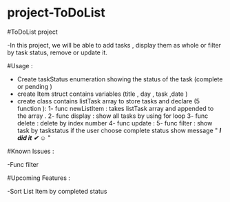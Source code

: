 # project-ToDoList
#ToDoList project 

-In this project, we will be able to add tasks ,  display them as whole or filter by task status, remove or update it.

 #Usage : 

* Create taskStatus enumeration showing the status of the task (complete or pending )
* create Item struct contains variables (title , day , task ,date )
* create class contains listTask array to store tasks and declare  (5 function ):
       1-  func newListItem  : takes listTask array and appended to the array .
       2-  func display  : show all tasks by using for loop 
       3-  func delete  : delete by index number 
       4-  func update  :
       5-  func filter  : show task by taskstatus if the user choose complete status show message " ___________I did it ✔︎ ☺︎___________  "

#Known Issues :
 
-Func filter 


#Upcoming Features :

-Sort List Item by completed status
